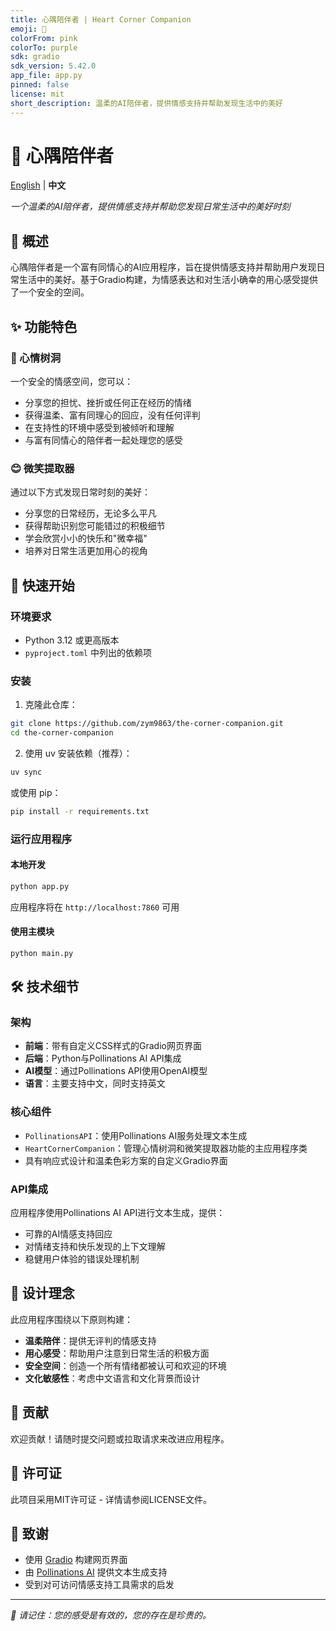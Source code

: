 ```yaml
---
title: 心隅陪伴者 | Heart Corner Companion
emoji: 🌸
colorFrom: pink
colorTo: purple
sdk: gradio
sdk_version: 5.42.0
app_file: app.py
pinned: false
license: mit
short_description: 温柔的AI陪伴者，提供情感支持并帮助发现生活中的美好
---
```


# 🌸 心隅陪伴者

[English](README.md) | **中文**

*一个温柔的AI陪伴者，提供情感支持并帮助您发现日常生活中的美好时刻*

## 📖 概述

心隅陪伴者是一个富有同情心的AI应用程序，旨在提供情感支持并帮助用户发现日常生活中的美好。基于Gradio构建，为情感表达和对生活小确幸的用心感受提供了一个安全的空间。

## ✨ 功能特色

### 💭 心情树洞
一个安全的情感空间，您可以：
- 分享您的担忧、挫折或任何正在经历的情绪
- 获得温柔、富有同理心的回应，没有任何评判
- 在支持性的环境中感受到被倾听和理解
- 与富有同情心的陪伴者一起处理您的感受

### 😊 微笑提取器
通过以下方式发现日常时刻的美好：
- 分享您的日常经历，无论多么平凡
- 获得帮助识别您可能错过的积极细节
- 学会欣赏小小的快乐和"微幸福"
- 培养对日常生活更加用心的视角

## 🚀 快速开始

### 环境要求
- Python 3.12 或更高版本
- `pyproject.toml` 中列出的依赖项

### 安装

1. 克隆此仓库：
```bash
git clone https://github.com/zym9863/the-corner-companion.git
cd the-corner-companion
```

2. 使用 uv 安装依赖（推荐）：
```bash
uv sync
```

或使用 pip：
```bash
pip install -r requirements.txt
```

### 运行应用程序

#### 本地开发
```bash
python app.py
```

应用程序将在 `http://localhost:7860` 可用

#### 使用主模块
```bash
python main.py
```

## 🛠️ 技术细节

### 架构
- **前端**：带有自定义CSS样式的Gradio网页界面
- **后端**：Python与Pollinations AI API集成
- **AI模型**：通过Pollinations API使用OpenAI模型
- **语言**：主要支持中文，同时支持英文

### 核心组件
- `PollinationsAPI`：使用Pollinations AI服务处理文本生成
- `HeartCornerCompanion`：管理心情树洞和微笑提取器功能的主应用程序类
- 具有响应式设计和温柔色彩方案的自定义Gradio界面

### API集成
应用程序使用Pollinations AI API进行文本生成，提供：
- 可靠的AI情感支持回应
- 对情绪支持和快乐发现的上下文理解
- 稳健用户体验的错误处理机制

## 🎨 设计理念

此应用程序围绕以下原则构建：
- **温柔陪伴**：提供无评判的情感支持
- **用心感受**：帮助用户注意到日常生活的积极方面
- **安全空间**：创造一个所有情绪都被认可和欢迎的环境
- **文化敏感性**：考虑中文语言和文化背景而设计

## 🤝 贡献

欢迎贡献！请随时提交问题或拉取请求来改进应用程序。

## 📄 许可证

此项目采用MIT许可证 - 详情请参阅LICENSE文件。

## 🙏 致谢

- 使用 [Gradio](https://gradio.app/) 构建网页界面
- 由 [Pollinations AI](https://pollinations.ai/) 提供文本生成支持
- 受到对可访问情感支持工具需求的启发

---

*💝 请记住：您的感受是有效的，您的存在是珍贵的。*